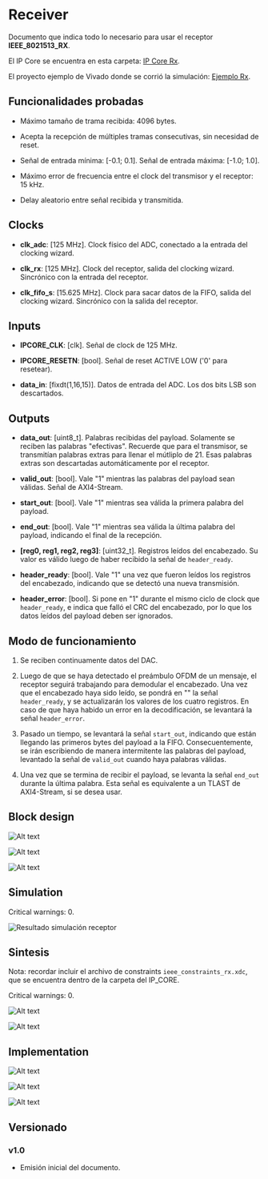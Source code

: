 # Receiver

Documento que indica todo lo necesario para usar el receptor **IEEE_8021513_RX**.

El IP Core se encuentra en esta carpeta: [IP Core Rx](https://github.com/vlc-utn/dc-ofdm/tree/main/Docs/ip_cores).

El proyecto ejemplo de Vivado donde se corrió la simulación: [Ejemplo Rx](https://github.com/vlc-utn/dc-ofdm/tree/main/vivado/red_pitaya_rx).

## Funcionalidades probadas

* Máximo tamaño de trama recibida: 4096 bytes.

* Acepta la recepción de múltiples tramas consecutivas, sin necesidad de reset.

* Señal de entrada mínima: [-0.1; 0.1]. Señal de entrada máxima: [-1.0; 1.0].

* Máximo error de frecuencia entre el clock del transmisor y el receptor: 15 kHz.

* Delay aleatorio entre señal recibida y transmitida.

## Clocks

* **clk_adc**: [125 MHz]. Clock físico del ADC, conectado a la entrada del clocking wizard.

* **clk_rx**: [125 MHz]. Clock del receptor, salida del clocking wizard. Sincrónico con la entrada del receptor.

* **clk_fifo_s**: [15.625 MHz]. Clock para sacar datos de la FIFO, salida del clocking wizard. Sincrónico con la salida del receptor.

## Inputs

* **IPCORE_CLK**: [clk]. Señal de clock de 125 MHz.

* **IPCORE_RESETN**: [bool]. Señal de reset ACTIVE LOW ('0' para resetear).

* **data_in**: [fixdt(1,16,15)]. Datos de entrada del ADC. Los dos bits LSB son descartados.

## Outputs

* **data_out**: [uint8_t]. Palabras recibidas del payload. Solamente se reciben las palabras "efectivas". Recuerde que para el transmisor, se transmitían palabras extras para llenar el mútliplo de 21. Esas palabras extras son descartadas automáticamente por el receptor.

* **valid_out**: [bool]. Vale "1" mientras las palabras del payload sean válidas. Señal de AXI4-Stream.

* **start_out**: [bool]. Vale "1" mientras sea válida la primera palabra del payload.

* **end_out**: [bool]. Vale "1" mientras sea válida la última palabra del payload, indicando el final de la recepción.

* **[reg0, reg1, reg2, reg3]**: [uint32_t]. Registros leídos del encabezado. Su valor es válido luego de haber recibido la señal de `header_ready`.

* **header_ready**: [bool]. Vale "1" una vez que fueron leídos los registros del encabezado, indicando que se detectó una nueva transmisión.

* **header_error**: [bool]. Si pone en "1" durante el mismo ciclo de clock que `header_ready`, e indica que falló el CRC del encabezado, por lo que los datos leídos del payload deben ser ignorados.

## Modo de funcionamiento

1. Se reciben continuamente datos del DAC.

2. Luego de que se haya detectado el preámbulo OFDM de un mensaje, el receptor seguirá trabajando para demodular el encabezado. Una vez que el encabezado haya sido leído, se pondrá en "" la señal `header_ready`, y se actualizarán los valores de los cuatro registros. En caso de que haya habido un error en la decodificación, se levantará la señal `header_error`.

3. Pasado un tiempo, se levantará la señal `start_out`, indicando que están llegando las primeros bytes del payload a la FIFO. Consecuentemente, se irán escribiendo de manera intermitente las palabras del payload, levantado la señal de `valid_out` cuando haya palabras válidas.

4. Una vez que se termina de recibir el payload, se levanta la señal `end_out` durante la última palabra. Esta señal es equivalente a un TLAST de AXI4-Stream, si se desea usar.

## Block design

![Alt text](images/rx_block_design.png)

![Alt text](images/rx_clock_wizard_1.png)

![Alt text](images/rx_clock_wizard_2.png)

## Simulation

Critical warnings: 0.

![Resultado simulación receptor](images/rx_simulation.png)

## Sintesis

Nota: recordar incluir el archivo de constraints `ieee_constraints_rx.xdc`, que se encuentra dentro de la carpeta del IP_CORE.

Critical warnings: 0.

![Alt text](images/rx_sintesis_utilization.png)

![Alt text](images/rx_sintesis_timing.png)

## Implementation

![Alt text](images/rx_implementation_utilization.png)

![Alt text](images/rx_implementation_timing.png)

![Alt text](images/rx_route.png)

## Versionado

### v1.0

* Emisión inicial del documento.

